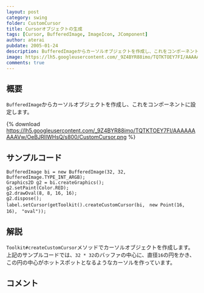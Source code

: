 ```yaml
---
layout: post
category: swing
folder: CustomCursor
title: Cursorオブジェクトの生成
tags: [Cursor, BufferedImage, ImageIcon, JComponent]
author: aterai
pubdate: 2005-01-24
description: BufferedImageからカーソルオブジェクトを作成し、これをコンポーネントに設定します。
image: https://lh5.googleusercontent.com/_9Z4BYR88imo/TQTKTOEY7FI/AAAAAAAAAVw/OeBJRlIWHsQ/s800/CustomCursor.png
comments: true
---
```

## 概要
`BufferedImage`からカーソルオブジェクトを作成し、これをコンポーネントに設定します。

{% download https://lh5.googleusercontent.com/_9Z4BYR88imo/TQTKTOEY7FI/AAAAAAAAAVw/OeBJRlIWHsQ/s800/CustomCursor.png %}

## サンプルコード
<pre class="prettyprint"><code>BufferedImage bi = new BufferedImage(32, 32, BufferedImage.TYPE_INT_ARGB);
Graphics2D g2 = bi.createGraphics();
g2.setPaint(Color.RED);
g2.drawOval(8, 8, 16, 16);
g2.dispose();
label.setCursor(getToolkit().createCustomCursor(bi,　new Point(16,　16),　"oval"));
</code></pre>

## 解説
`Toolkit#createCustomCursor`メソッドでカーソルオブジェクトを作成します。上記のサンプルコードでは、`32 * 32`のバッファの中心に、直径`16`の円をかき、この円の中心がホットスポットとなるようなカーソルを作っています。

## コメント

